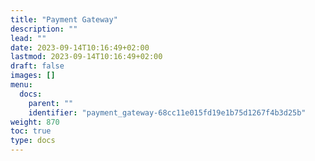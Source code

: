 ```yaml
---
title: "Payment Gateway"
description: ""
lead: ""
date: 2023-09-14T10:16:49+02:00
lastmod: 2023-09-14T10:16:49+02:00
draft: false
images: []
menu:
  docs:
    parent: ""
    identifier: "payment_gateway-68cc11e015fd19e1b75d1267f4b3d25b"
weight: 870
toc: true
type: docs
---
```

